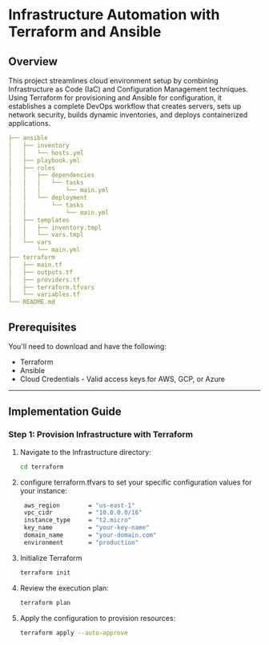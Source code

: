 # Infrastructure Automation with Terraform and Ansible

## Overview

This project streamlines cloud environment setup by combining Infrastructure as Code (IaC) and Configuration Management techniques. Using Terraform for provisioning and Ansible for configuration, it establishes a complete DevOps workflow that creates servers, sets up network security, builds dynamic inventories, and deploys containerized applications.

```yaml
├── ansible
│   ├── inventory
│   │   └── hosts.yml
│   ├── playbook.yml
│   ├── roles
│   │   ├── dependencies
│   │   │   └── tasks
│   │   │       └── main.yml
│   │   └── deployment
│   │       └── tasks
│   │           └── main.yml
│   ├── templates
│   │   ├── inventory.tmpl
│   │   └── vars.tmpl
│   └── vars
│       └── main.yml
├── terraform
│   ├── main.tf
│   ├── outputs.tf
│   ├── providers.tf
│   ├── terraform.tfvars
│   └── variables.tf
└── README.md
```

## Prerequisites

You'll need to download and have the following:

- Terraform
- Ansible
- Cloud Credentials - Valid access keys for AWS, GCP, or Azure

---

## Implementation Guide

### Step 1: Provision Infrastructure with Terraform

1. Navigate to the Infrastructure directory:
   ```bash
   cd terraform
   ```
2. configure terraform.tfvars to set your specific configuration values for your instance:
   ```bash
    aws_region        = "us-east-1"
    vpc_cidr          = "10.0.0.0/16"
    instance_type     = "t2.micro"
    key_name          = "your-key-name"
    domain_name       = "your-domain.com"
    environment       = "production"
   ```
3. Initialize Terraform
   ```bash
   terraform init
   ```
4. Review the execution plan:
   ```bash
   terraform plan
   ```
5. Apply the configuration to provision resources:
   ```bash
   terraform apply --auto-approve
   ```
